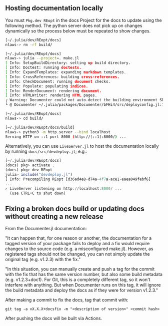 
## Hosting documentation locally
You must `Pkg.dev REopt` in the docs Project for the docs to update using the following method. The python server does not pick up on changes dynamically so the process below must be repeated to show changes.
```bash
[~/.julia/dev/REopt/docs]
nlaws-> rm -rf build/

[~/.julia/dev/REopt/docs]
nlaws-> julia --project=. make.jl 
[ Info: SetupBuildDirectory: setting up build directory.
[ Info: Doctest: running doctests.
[ Info: ExpandTemplates: expanding markdown templates.
[ Info: CrossReferences: building cross-references.
[ Info: CheckDocument: running document checks.
[ Info: Populate: populating indices.
[ Info: RenderDocument: rendering document.
[ Info: HTMLWriter: rendering HTML pages.
┌ Warning: Documenter could not auto-detect the building environment Skipping deployment.
└ @ Documenter ~/.julia/packages/Documenter/bFHi4/src/deployconfig.jl:75

[~/.julia/dev/REopt/docs]
nlaws-> cd build/

[~/.julia/dev/REopt/docs/build]
nlaws-> python3 -m http.server --bind localhost
Serving HTTP on ::1 port 8000 (http://[::1]:8000/) ...
```

Alternatively, you can use `LiveServer.jl` to host the documentation locally by running `docs/src/devdeploy.jl`; e.g.: 
```julia
[~/.julia/dev/REopt/docs]
(docs) pkg> activate .
(docs) pkg> dev REopt
julia> include("devdeploy.jl")
[ Info: Precompiling REopt [d36ad4e8-d74a-4f7a-ace1-eaea049febf6]
...
✓ LiveServer listening on http://localhost:8000/ ...
  (use CTRL+C to shut down)
```


## Fixing a broken docs build or updating docs without creating a new release
From the Documenter.jl documentation:

"It can happen that, for one reason or another, the documentation for a tagged version of your package fails to deploy and a fix would require changes to the source code (e.g. a misconfigured make.jl). However, as registered tags should not be changed, you can not simply update the original tag (e.g. v1.2.3) with the fix."

"In this situation, you can manually create and push a tag for the commit with the fix that has the same version number, but also some build metadata (e.g. v1.2.3+doc1). For Git, this is a completely different tag, so it won't interfere with anything. But when Documenter runs on this tag, it will ignore the build metadata and deploy the docs as if they were for version v1.2.3."

After making a commit to fix the docs, tag that commit with:
```
git tag -a vX.X.X+docsfix -m "<description of version>" <commit hash>
```
After pushing the docs will be built via Actions.